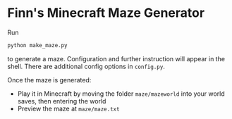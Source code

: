 # Finn's Minecraft Maze Generator

Run

```bash
python make_maze.py
```

to generate a maze. Configuration and further instruction will appear in the shell. There are additional config options in `config.py`.

Once the maze is generated:

- Play it in Minecraft by moving the folder `maze/mazeworld` into your world saves, then entering the world
- Preview the maze at `maze/maze.txt`
